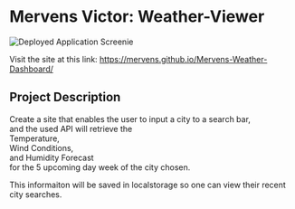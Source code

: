 # Mervens Victor: Weather-Viewer

![Deployed Application Screenie](https://github.com/Mervens/Weather-Dashboard/blob/master/assets/images/weather-dashboard-snip.JPG)


Visit the site at this link:
https://mervens.github.io/Mervens-Weather-Dashboard/

## Project Description
Create a site that enables the user to input a city to a search bar,  
and the used API will retrieve the  
Temperature,  
Wind Conditions,  
and Humidity Forecast  
for the 5 upcoming day week of the city chosen.  

This informaiton will be saved in localstorage so one can view their recent city searches.
